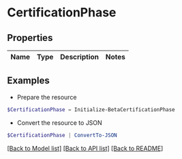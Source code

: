 # CertificationPhase
## Properties

Name | Type | Description | Notes
------------ | ------------- | ------------- | -------------

## Examples

- Prepare the resource
```powershell
$CertificationPhase = Initialize-BetaCertificationPhase 
```

- Convert the resource to JSON
```powershell
$CertificationPhase | ConvertTo-JSON
```

[[Back to Model list]](../README.md#documentation-for-models) [[Back to API list]](../README.md#documentation-for-api-endpoints) [[Back to README]](../README.md)

